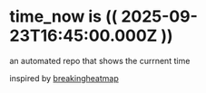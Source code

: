 # time_now is (( 2025-09-23T16:45:00.000Z ))

an automated repo that shows the currnent time

inspired by [breakingheatmap](https://github.com/breakingheatmap/breakingheatmap)